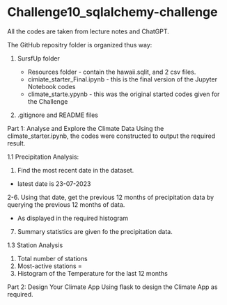 # Challenge10_sqlalchemy-challenge


All the codes are taken from lecture notes and ChatGPT.

The GitHub repositry folder is organized thus way:
1. SursfUp folder
    - Resources folder - contain the hawaii.sqlit, and 2 csv files.
    - cimiate_starter_Final.ipynb - this is the final version of the Jupyter Notebook codes
    - climate_starte.ypynb - this was the original started codes given for the Challenge
    
    
    
2. .gitignore and README files

Part 1: Analyse and Explore the Climate Data
Using the climate_starter.ipynb, the codes were constructed to output the required result.

1.1 Precipitation Analysis:
1. Find the most recent date in the dataset.
- latest date is 23-07-2023

2-6. Using that date, get the previous 12 months of precipitation data by querying the previous 12 months of data.
- As displayed in the required histogram

7. Summary statistics are given fo the precipitation data.

1.3 Station Analysis
1. Total number of stations
2. Most-active stations = 
3. Histogram of the Temperature for the last 12 months

Part 2: Design Your Climate App
Using flask to design the Climate App as required.